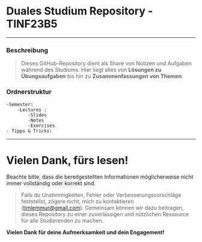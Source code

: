 # Duales Studium Repository - TINF23B5
---
### Beschreibung
> Dieses GitHub-Repository dient als Share von Notizen und Aufgaben während des Studiums.
Hier liegt alles von **Lösungen zu Übungsaufgaben** bis hin zu **Zusammenfassungen von Themen**.



### Ordnerstruktur
```
-Semester:
    -Lectures :
        -Slides 
        -Notes
        -Exercises
- Tipps & Tricks:
```


---
# Vielen Dank, fürs lesen!
Beachte bitte, dass die bereitgestellten Informationen möglicherweise nicht immer vollständig oder korrekt sind.
>Falls du Unstimmigkeiten, Fehler oder Verbesserungsvorschläge feststellst, zögere nicht, mich zu kontaktieren (timlemmur@gmail.com).
Gemeinsam können wir dazu beitragen, dieses Repository zu einer zuverlässigen und nützlichen Ressource für alle Studierenden zu machen.

**Vielen Dank für deine Aufmerksamkeit und dein Engagement!**
